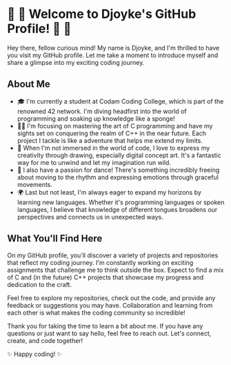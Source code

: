 # 🦄 🚀 Welcome to Djoyke's GitHub Profile! 🚀 🦄

Hey there, fellow curious mind! My name is Djoyke, and I'm thrilled to have you visit my GitHub profile. Let me take a moment to introduce myself and share a glimpse into my exciting coding journey.

## About Me

- 🎓 I'm currently a student at Codam Coding College, which is part of the renowned 42 network. I'm diving headfirst into the world of programming and soaking up knowledge like a sponge!
- 👨‍💻 I'm focusing on mastering the art of C programming and have my sights set on conquering the realm of C++ in the near future. Each project I tackle is like a adventure that helps me extend my limits.
- 🎨 When I'm not immersed in the world of code, I love to express my creativity through drawing, especially digital concept art. It's a fantastic way for me to unwind and let my imagination run wild.
- 💃 I also have a passion for dance! There's something incredibly freeing about moving to the rhythm and expressing emotions through graceful movements.
- 🌍 Last but not least, I'm always eager to expand my horizons by learning new languages. Whether it's programming languages or spoken languages, I believe that knowledge of different tongues broadens our perspectives and connects us in unexpected ways.

## What You'll Find Here

On my GitHub profile, you'll discover a variety of projects and repositories that reflect my coding journey. I'm constantly working on exciting assignments that challenge me to think outside the box. Expect to find a mix of C and (in the future) C++ projects that showcase my progress and dedication to the craft.

Feel free to explore my repositories, check out the code, and provide any feedback or suggestions you may have. Collaboration and learning from each other is what makes the coding community so incredible!

Thank you for taking the time to learn a bit about me. If you have any questions or just want to say hello, feel free to reach out. Let's connect, create, and code together!

✨ Happy coding! ✨


<!--
**DjoykeAbyah/DjoykeAbyah** is a ✨ _special_ ✨ repository because its `README.md` (this file) appears on your GitHub profile.

Here are some ideas to get you started:

- 🔭 I’m currently working on ...
- 🌱 I’m currently learning ...
- 👯 I’m looking to collaborate on ...
- 🤔 I’m looking for help with ...
- 💬 Ask me about ...
- 📫 How to reach me: ...
- 😄 Pronouns: ...
- ⚡ Fun fact: ...
-->
